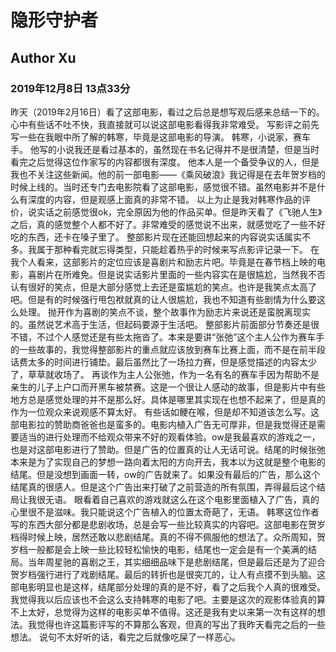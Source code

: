 # 隐形守护者
## Author Xu
### 2019年12月8日 13点33分

昨天（2019年2月16日）看了这部电影，看过之后总是想写观后感来总结一下的。
心中有些话不吐不快，我直接就可以说这部电影看得我非常难受。
写影评之前先写一些在我眼中所了解的韩寒，毕竟是这部电影的导演。
韩寒，小说家，赛车手。
他写的小说我还是看过基本的，虽然现在书名记得并不是很清楚，但是当时看完之后觉得这位作家写的内容都很有深度。
他本人是一个备受争议的人，但是我也不关注这些新闻。他的前一部电影——《乘风破浪》我记得是在去年贺岁档的时候上线的。当时还专门去电影院看了这部电影，感觉很不错。虽然电影并不是什么有深度的内容，但是观感上面真的非常不错。
以上为止是我对韩寒作品的评价，说实话之前感觉很ok，完全原因为他的作品买单。但是昨天看了《飞驰人生》之后，真的感觉整个人都不好了。非常难受的感觉说不出来，就感觉吃了一些不好吃的东西，还卡在嗓子里了。
整部影片现在还能回想起来的内容说实话属实不多。我属于那种看完就忘得类型，只能趁着热乎的时候来写点影评记录一下。
在我个人看来，这部影片的定位应该是喜剧片和励志片吧。毕竟是在春节档上映的电影，喜剧片在所难免。但是说实话影片里面的一些内容实在是很尴尬，当然我不否认有很好的笑点，但是大部分感觉上去还是蛮尴尬的笑点。也许是我笑点太高了吧。但是有的时候强行甩包袱就真的让人很尴尬，我也不知道有些剧情为什么要这么处理。
抛开作为喜剧的笑点不谈，整个故事作为励志片来说还是蛮脱离现实的。虽然说艺术高于生活，但起码要源于生活吧。
整部影片前面部分节奏还是很不错，不过个人感觉还是有些太拖沓了。本来是要讲“张弛”这个主人公作为赛车手的一些故事的，我觉得整部影片的重点就应该放到赛车比赛上面，而不是在前半段话费太多的时间进行铺垫。最后虽然比了一场拉力赛，但是感觉描述的内容太少了，草草就收场了。
再谈作为主人公张弛，作为一名有名的赛车手因为帮助不是亲生的儿子上户口而开黑车被禁赛。这是一个很让人感动的故事，但是影片中有些地方总是感觉处理的并不是那么好。具体是哪里其实现在也想不起来了，但是真的作为一位观众来说观感不算太好。
有些话如鲠在喉，但是却不知道该怎么写。这部电影拉的赞助商爸爸也是蛮多的。电影内植入广告无可厚非，但是我觉得还是需要适当的进行处理而不给观众带来不好的观看体验。ow是我最喜欢的游戏之一，也是对这部电影进行了赞助。但是广告的位置真的让人无话可说。结尾的时候张弛本来是为了实现自己的梦想一路向着太阳的方向开去，我本以为这就是整个电影的结尾。但是没想到画面一转，ow的广告就来了。如果没有最后的广告，那么这个结尾真的很感人。但是这个广告出来打破了之前营造的所有氛围，弄得最后这个结局让我很无语。
眼看着自己喜欢的游戏就这么在这个电影里面植入了广告，真的心里很不是滋味。我只能说这个广告植入的位置太奇葩了，无语。
韩寒这位作者写的东西大部分都是悲剧收场，总是会写一些比较真实的内容吧。这部电影在贺岁档得时候上映，居然还敢以悲剧结尾。真的不得不佩服他的想法了。众所周知，贺岁档一般都是会上映一些比较轻松愉快的电影，结尾也一定会是有一个美满的结局。当年周星驰的喜剧之王，其实细细品味下是悲剧结尾，但是最后还是为了迎合贺岁档强行进行了戏剧结尾。最后的转折也是很突兀的，让人有点摸不到头脑。这部电影明显也是这样，结尾部分处理的真的是不好，看了之后我个人真的很难受。
我觉得我以后应该也不会这么支持韩寒的电影了吧。主要是这次的观影体验真的算不上太好，总觉得为这样的电影买单不值得。这还是我有史以来第一次有这样的想法。我觉得也许这篇影评写的不算那么客观，但真的写出了我昨天看完之后的一些想法。
说句不太好听的话，看完之后就像吃屎了一样恶心。